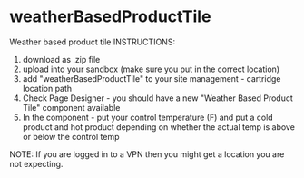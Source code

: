 # weatherBasedProductTile
Weather based product tile 
INSTRUCTIONS:

1. download as .zip file
2. upload into your sandbox (make sure you put in the correct location)
3. add "weatherBasedProductTile" to your site management - cartridge location path
4. Check Page Designer - you should have a new "Weather Based Product Tile" component available
5. In the component - put your control temperature (F) and put a cold product and hot product depending on whether the actual temp is above or below the control temp

NOTE: If you are logged in to a VPN then you might get a location you are not expecting.
